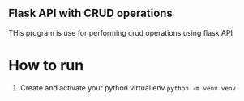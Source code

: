 ## Flask API with CRUD operations
 THis program is use  for performing crud operations using flask API

# How to run
  1. Create and activate your python virtual env
       `python -m venv venv`
